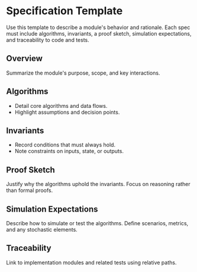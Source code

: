# Specification Template

Use this template to describe a module's behavior and rationale. Each spec
must include algorithms, invariants, a proof sketch, simulation expectations,
and traceability to code and tests.

## Overview

Summarize the module's purpose, scope, and key interactions.

## Algorithms

- Detail core algorithms and data flows.
- Highlight assumptions and decision points.

## Invariants

- Record conditions that must always hold.
- Note constraints on inputs, state, or outputs.

## Proof Sketch

Justify why the algorithms uphold the invariants. Focus on reasoning rather
than formal proofs.

## Simulation Expectations

Describe how to simulate or test the algorithms. Define scenarios, metrics,
and any stochastic elements.

## Traceability

Link to implementation modules and related tests using relative paths.
